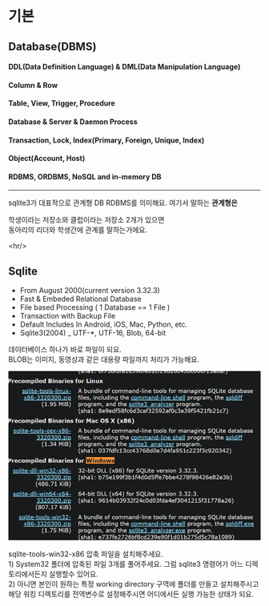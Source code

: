 # 기본

## Database\(DBMS\)

#### DDL\(Data Definition Language\) & DML\(Data Manipulation Language\)

#### Column & Row

#### Table, View, Trigger, Procedure

#### Database & Server & Daemon Process

#### Transaction, Lock, Index\(Primary, Foreign, Unique, Index\)

#### Object\(Account, Host\)

#### RDBMS, ORDBMS, NoSQL and in-memory DB

----

sqlite3가 대표적으로 관계형 DB RDBMS를 의미해요. 여기서 말하는 **관계형은** 

  
학생이라는 저장소와 클럽이라는 저장소 2개가 있으면   
동아리의 리더와 학생간에 관계를 말하는거에요. 

&lt;hr/&gt;  


## Sqlite 

* From August 2000\(current version 3.32.3\) 
* Fast & Embeded Relational Database
* File based Processing \( 1 Database == 1 File \) 
* Transaction with Backup File 
* Default Includes In Android, iOS, Mac, Python, etc. 
* Sqlite3\(2004\) \_ UTF-\*, UTF-16, Blob, 64-bit  

 데이터베이스 하나가 바로 파일이 되요.   
BLOB는 이미지, 동영상과 같은 대용량 파일까지 처리가 가능해요. 

  


![](../../../.gitbook/assets/image%20%28320%29.png)

sqlite-tools-win32-x86 압축 파일을 설치해주세요.   
1\) System32 폴더에 압축된 파일 3개를 풀어주세요. 그럼 sqlite3 명령어가 어느 디렉토리에서든지 실행할수 있어요.   
2\) 아니면 본인이 원하는 특정 working directory 구역에 폴더를 만들고 설치해주시고 해당 워킹 디렉토리를 전역변수로 설정해주시면 어디에서든 실행 가능한 상태가 되요.   






